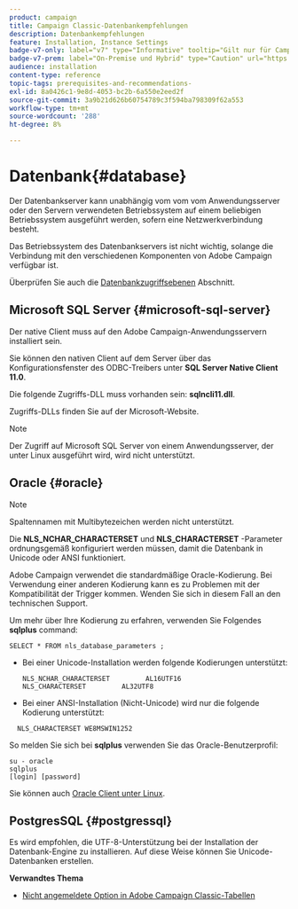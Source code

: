 ```yaml
---
product: campaign
title: Campaign Classic-Datenbankempfehlungen
description: Datenbankempfehlungen
feature: Installation, Instance Settings
badge-v7-only: label="v7" type="Informative" tooltip="Gilt nur für Campaign Classic v7"
badge-v7-prem: label="On-Premise und Hybrid" type="Caution" url="https://experienceleague.adobe.com/docs/campaign-classic/using/installing-campaign-classic/architecture-and-hosting-models/hosting-models-lp/hosting-models.html?lang=de" tooltip="Gilt nur für Hybrid- und On-Premise-Bereitstellungen"
audience: installation
content-type: reference
topic-tags: prerequisites-and-recommendations-
exl-id: 8a0426c1-9e8d-4053-bc2b-6a550e2eed2f
source-git-commit: 3a9b21d626b60754789c3f594ba798309f62a553
workflow-type: tm+mt
source-wordcount: '288'
ht-degree: 8%

---
```


# Datenbank{#database}



Der Datenbankserver kann unabhängig vom vom vom Anwendungsserver oder den Servern verwendeten Betriebssystem auf einem beliebigen Betriebssystem ausgeführt werden, sofern eine Netzwerkverbindung besteht.

Das Betriebssystem des Datenbankservers ist nicht wichtig, solange die Verbindung mit den verschiedenen Komponenten von Adobe Campaign verfügbar ist.

Überprüfen Sie auch die [Datenbankzugriffsebenen](../../installation/using/prerequisites-of-campaign-installation-in-linux.md#database-access-layers) Abschnitt.

## Microsoft SQL Server {#microsoft-sql-server}

Der native Client muss auf den Adobe Campaign-Anwendungsservern installiert sein.

Sie können den nativen Client auf dem Server über das Konfigurationsfenster des ODBC-Treibers unter **SQL Server Native Client 11.0**.

Die folgende Zugriffs-DLL muss vorhanden sein: **sqlncli11.dll**.

Zugriffs-DLLs finden Sie auf der Microsoft-Website.

>[!NOTE]
>
>Der Zugriff auf Microsoft SQL Server von einem Anwendungsserver, der unter Linux ausgeführt wird, wird nicht unterstützt.

## Oracle {#oracle}

>[!NOTE]
>
>Spaltennamen mit Multibytezeichen werden nicht unterstützt.

Die **NLS_NCHAR_CHARACTERSET** und **NLS_CHARACTERSET** -Parameter ordnungsgemäß konfiguriert werden müssen, damit die Datenbank in Unicode oder ANSI funktioniert.

Adobe Campaign verwendet die standardmäßige Oracle-Kodierung. Bei Verwendung einer anderen Kodierung kann es zu Problemen mit der Kompatibilität der Trigger kommen. Wenden Sie sich in diesem Fall an den technischen Support.

Um mehr über Ihre Kodierung zu erfahren, verwenden Sie Folgendes **sqlplus** command:

```
SELECT * FROM nls_database_parameters ;
```

* Bei einer Unicode-Installation werden folgende Kodierungen unterstützt:

  ```
  NLS_NCHAR_CHARACTERSET         AL16UTF16
  NLS_CHARACTERSET         AL32UTF8
  ```

* Bei einer ANSI-Installation (Nicht-Unicode) wird nur die folgende Kodierung unterstützt:

```
  NLS_CHARACTERSET WE8MSWIN1252
```

So melden Sie sich bei **sqlplus** verwenden Sie das Oracle-Benutzerprofil:

```
su - oracle 
sqlplus 
[login] [password]
```

Sie können auch [Oracle Client unter Linux](../../installation/using/installing-packages-with-linux.md#oracle-client-in-linux).

## PostgresSQL {#postgressql}

Es wird empfohlen, die UTF-8-Unterstützung bei der Installation der Datenbank-Engine zu installieren. Auf diese Weise können Sie Unicode-Datenbanken erstellen.

**Verwandtes Thema**

* [Nicht angemeldete Option in Adobe Campaign Classic-Tabellen](https://helpx.adobe.com/campaign/kb/unlogged-tables-classic.html)
